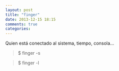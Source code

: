 ```yaml
---
layout: post
title: "finger"
date: 2013-12-15 18:15
comments: true
categories: 
---
```

Quien está conectado al sistema, tiempo, consola...

>$ finger -s

>$ finger -l


